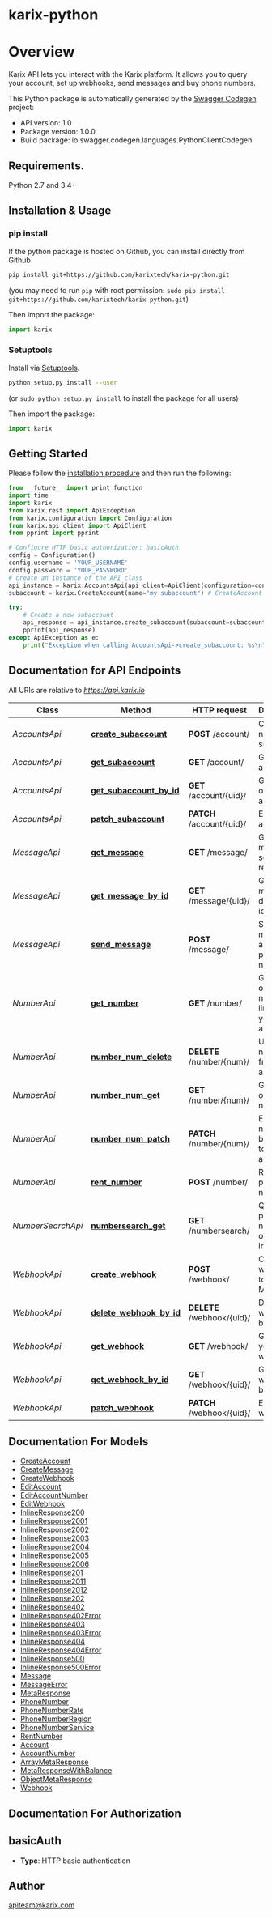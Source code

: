 # karix-python
# Overview
Karix API lets you interact with the Karix platform. It allows you to query your account, set up webhooks, send messages and buy phone numbers.

This Python package is automatically generated by the [Swagger Codegen](https://github.com/swagger-api/swagger-codegen) project:

- API version: 1.0
- Package version: 1.0.0
- Build package: io.swagger.codegen.languages.PythonClientCodegen

## Requirements.

Python 2.7 and 3.4+

## Installation & Usage
### pip install

If the python package is hosted on Github, you can install directly from Github

```sh
pip install git+https://github.com/karixtech/karix-python.git
```
(you may need to run `pip` with root permission: `sudo pip install git+https://github.com/karixtech/karix-python.git`)

Then import the package:
```python
import karix 
```

### Setuptools

Install via [Setuptools](http://pypi.python.org/pypi/setuptools).

```sh
python setup.py install --user
```
(or `sudo python setup.py install` to install the package for all users)

Then import the package:
```python
import karix
```

## Getting Started

Please follow the [installation procedure](#installation--usage) and then run the following:

```python
from __future__ import print_function
import time
import karix
from karix.rest import ApiException
from karix.configuration import Configuration
from karix.api_client import ApiClient
from pprint import pprint

# Configure HTTP basic authorization: basicAuth
config = Configuration()
config.username = 'YOUR_USERNAME'
config.password = 'YOUR_PASSWORD'
# create an instance of the API class
api_instance = karix.AccountsApi(api_client=ApiClient(configuration=config))
subaccount = karix.CreateAccount(name="my subaccount") # CreateAccount | Subaccount object (optional)

try:
    # Create a new subaccount
    api_response = api_instance.create_subaccount(subaccount=subaccount)
    pprint(api_response)
except ApiException as e:
    print("Exception when calling AccountsApi->create_subaccount: %s\n" % e)

```

## Documentation for API Endpoints

All URIs are relative to *https://api.karix.io*

Class | Method | HTTP request | Description
------------ | ------------- | ------------- | -------------
*AccountsApi* | [**create_subaccount**](docs/AccountsApi.md#create_subaccount) | **POST** /account/ | Create a new subaccount
*AccountsApi* | [**get_subaccount**](docs/AccountsApi.md#get_subaccount) | **GET** /account/ | Get a list of accounts
*AccountsApi* | [**get_subaccount_by_id**](docs/AccountsApi.md#get_subaccount_by_id) | **GET** /account/{uid}/ | Get details of an account
*AccountsApi* | [**patch_subaccount**](docs/AccountsApi.md#patch_subaccount) | **PATCH** /account/{uid}/ | Edit an account
*MessageApi* | [**get_message**](docs/MessageApi.md#get_message) | **GET** /message/ | Get list of messages sent or received
*MessageApi* | [**get_message_by_id**](docs/MessageApi.md#get_message_by_id) | **GET** /message/{uid}/ | Get message details by id.
*MessageApi* | [**send_message**](docs/MessageApi.md#send_message) | **POST** /message/ | Send a message to a list of phone numbers
*NumberApi* | [**get_number**](docs/NumberApi.md#get_number) | **GET** /number/ | Get details of all phone numbers linked to your account.
*NumberApi* | [**number_num_delete**](docs/NumberApi.md#number_num_delete) | **DELETE** /number/{num}/ | Unrent number from your account
*NumberApi* | [**number_num_get**](docs/NumberApi.md#number_num_get) | **GET** /number/{num}/ | Get details of a number
*NumberApi* | [**number_num_patch**](docs/NumberApi.md#number_num_patch) | **PATCH** /number/{num}/ | Edit phone number belonging to your account
*NumberApi* | [**rent_number**](docs/NumberApi.md#rent_number) | **POST** /number/ | Rent a phone number
*NumberSearchApi* | [**numbersearch_get**](docs/NumberSearchApi.md#numbersearch_get) | **GET** /numbersearch/ | Query for phone numbers in our inventory.
*WebhookApi* | [**create_webhook**](docs/WebhookApi.md#create_webhook) | **POST** /webhook/ | Create webhooks to receive Message
*WebhookApi* | [**delete_webhook_by_id**](docs/WebhookApi.md#delete_webhook_by_id) | **DELETE** /webhook/{uid}/ | Delete a webhook by ID
*WebhookApi* | [**get_webhook**](docs/WebhookApi.md#get_webhook) | **GET** /webhook/ | Get a list of your webhooks
*WebhookApi* | [**get_webhook_by_id**](docs/WebhookApi.md#get_webhook_by_id) | **GET** /webhook/{uid}/ | Get a webhook by ID
*WebhookApi* | [**patch_webhook**](docs/WebhookApi.md#patch_webhook) | **PATCH** /webhook/{uid}/ | Edit a webhook


## Documentation For Models

 - [CreateAccount](docs/CreateAccount.md)
 - [CreateMessage](docs/CreateMessage.md)
 - [CreateWebhook](docs/CreateWebhook.md)
 - [EditAccount](docs/EditAccount.md)
 - [EditAccountNumber](docs/EditAccountNumber.md)
 - [EditWebhook](docs/EditWebhook.md)
 - [InlineResponse200](docs/InlineResponse200.md)
 - [InlineResponse2001](docs/InlineResponse2001.md)
 - [InlineResponse2002](docs/InlineResponse2002.md)
 - [InlineResponse2003](docs/InlineResponse2003.md)
 - [InlineResponse2004](docs/InlineResponse2004.md)
 - [InlineResponse2005](docs/InlineResponse2005.md)
 - [InlineResponse2006](docs/InlineResponse2006.md)
 - [InlineResponse201](docs/InlineResponse201.md)
 - [InlineResponse2011](docs/InlineResponse2011.md)
 - [InlineResponse2012](docs/InlineResponse2012.md)
 - [InlineResponse202](docs/InlineResponse202.md)
 - [InlineResponse402](docs/InlineResponse402.md)
 - [InlineResponse402Error](docs/InlineResponse402Error.md)
 - [InlineResponse403](docs/InlineResponse403.md)
 - [InlineResponse403Error](docs/InlineResponse403Error.md)
 - [InlineResponse404](docs/InlineResponse404.md)
 - [InlineResponse404Error](docs/InlineResponse404Error.md)
 - [InlineResponse500](docs/InlineResponse500.md)
 - [InlineResponse500Error](docs/InlineResponse500Error.md)
 - [Message](docs/Message.md)
 - [MessageError](docs/MessageError.md)
 - [MetaResponse](docs/MetaResponse.md)
 - [PhoneNumber](docs/PhoneNumber.md)
 - [PhoneNumberRate](docs/PhoneNumberRate.md)
 - [PhoneNumberRegion](docs/PhoneNumberRegion.md)
 - [PhoneNumberService](docs/PhoneNumberService.md)
 - [RentNumber](docs/RentNumber.md)
 - [Account](docs/Account.md)
 - [AccountNumber](docs/AccountNumber.md)
 - [ArrayMetaResponse](docs/ArrayMetaResponse.md)
 - [MetaResponseWithBalance](docs/MetaResponseWithBalance.md)
 - [ObjectMetaResponse](docs/ObjectMetaResponse.md)
 - [Webhook](docs/Webhook.md)


## Documentation For Authorization


## basicAuth

- **Type**: HTTP basic authentication


## Author

apiteam@karix.com

